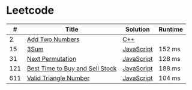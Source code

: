 # Leetcode

| # | Title | Solution | Runtime |
|---| ----- | -------- | ------- |
|2|[ Add Two Numbers](https://leetcode.com/problems/add-two-numbers/)|[C++](./solutions/2.%20Add%20Two%20Numbers.cpp)||
|15|[ 3Sum](https://leetcode.com/problems/3sum/)|[JavaScript](./solutions/15.%203Sum.js)|152 ms|
|31|[ Next Permutation](https://leetcode.com/problems/next-permutation/)|[JavaScript](./solutions/31.%20Next%20Permutation.js)|128 ms|
|121|[ Best Time to Buy and Sell Stock](https://leetcode.com/problems/best-time-to-buy-and-sell-stock/)|[JavaScript](./solutions/121.%20Best%20Time%20to%20Buy%20and%20Sell%20Stock.js)|188 ms|
|611|[ Valid Triangle Number](https://leetcode.com/problems/valid-triangle-number/)|[JavaScript](./solutions/611.%20Valid%20Triangle%20Number.js)|104 ms|
